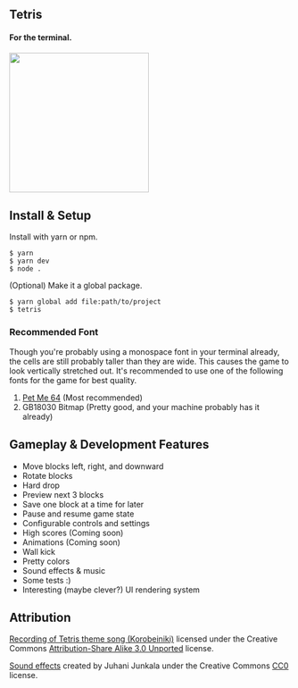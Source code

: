 ## Tetris

#### For the terminal.

<img src="https://user-images.githubusercontent.com/10538978/68559606-cd579d80-03fa-11ea-8525-15664740debd.png" width="250">

## Install & Setup

Install with yarn or npm.
```
$ yarn
$ yarn dev
$ node .
```

(Optional) Make it a global package.
```
$ yarn global add file:path/to/project
$ tetris
```

### Recommended Font

Though you're probably using a monospace font in your terminal already, the cells are still probably taller than they are wide. This causes the game to look vertically stretched out. It's recommended to use one of the following fonts for the game for best quality.

1. [Pet Me 64](https://www.kreativekorp.com/software/fonts/c64.shtml) (Most recommended)
2. GB18030 Bitmap (Pretty good, and your machine probably has it already)

## Gameplay & Development Features

- Move blocks left, right, and downward
- Rotate blocks
- Hard drop
- Preview next 3 blocks
- Save one block at a time for later
- Pause and resume game state
- Configurable controls and settings
- High scores (Coming soon)
- Animations (Coming soon)
- Wall kick
- Pretty colors
- Sound effects & music
- Some tests :)
- Interesting (maybe clever?) UI rendering system

## Attribution

[Recording of Tetris theme song (Korobeiniki)](https://commons.wikimedia.org/wiki/File:Tetris_theme.ogg) licensed under the Creative Commons [Attribution-Share Alike 3.0 Unported](https://creativecommons.org/licenses/by-sa/3.0/legalcode) license.

[Sound effects](https://opengameart.org/content/512-sound-effects-8-bit-style) created by Juhani Junkala under the Creative Commons [CC0](https://creativecommons.org/publicdomain/zero/1.0/legalcode) license.
